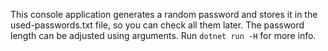 This console application generates a random password and stores it in the used-passwords.txt file, so you can check all them later.
The password length can be adjusted using arguments. Run `dotnet run -H` for more info.
